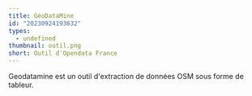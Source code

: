 ```yaml
---
title: GéoDataMine
id: "20230924193632"
types:
  - undefined
thumbnail: outil.png
short: Outil d'Opendata France
---
```


Geodatamine est un outil d'extraction de données OSM sous forme de tableur.